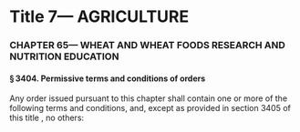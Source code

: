 
# Title 7— AGRICULTURE
### CHAPTER 65— WHEAT AND WHEAT FOODS RESEARCH AND NUTRITION EDUCATION
#### § 3404. Permissive terms and conditions of orders

Any order issued pursuant to this chapter shall contain one or more of the following terms and conditions, and, except as provided in section 3405 of this title , no others:
